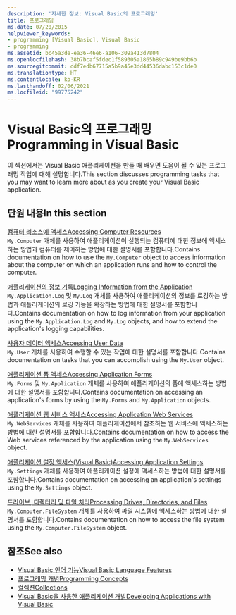 ```yaml
---
description: '자세한 정보: Visual Basic의 프로그래밍'
title: 프로그래밍
ms.date: 07/20/2015
helpviewer_keywords:
- programming [Visual Basic], Visual Basic
- programming
ms.assetid: bc45a3de-ea36-46e6-a106-309a413d7804
ms.openlocfilehash: 38b7bcaf5fdec1f589305a1865b89c949be9bb6b
ms.sourcegitcommit: ddf7edb67715a5b9a45e3dd44536dabc153c1de0
ms.translationtype: HT
ms.contentlocale: ko-KR
ms.lasthandoff: 02/06/2021
ms.locfileid: "99775242"
---
```

# <a name="programming-in-visual-basic"></a><span data-ttu-id="590b7-103">Visual Basic의 프로그래밍</span><span class="sxs-lookup"><span data-stu-id="590b7-103">Programming in Visual Basic</span></span>

<span data-ttu-id="590b7-104">이 섹션에서는 Visual Basic 애플리케이션을 만들 때 배우면 도움이 될 수 있는 프로그래밍 작업에 대해 설명합니다.</span><span class="sxs-lookup"><span data-stu-id="590b7-104">This section discusses programming tasks that you may want to learn more about as you create your Visual Basic application.</span></span>  
  
## <a name="in-this-section"></a><span data-ttu-id="590b7-105">단원 내용</span><span class="sxs-lookup"><span data-stu-id="590b7-105">In this section</span></span>  

 [<span data-ttu-id="590b7-106">컴퓨터 리소스에 액세스</span><span class="sxs-lookup"><span data-stu-id="590b7-106">Accessing Computer Resources</span></span>](computer-resources/index.md)  
 <span data-ttu-id="590b7-107">`My.Computer` 개체를 사용하여 애플리케이션이 실행되는 컴퓨터에 대한 정보에 액세스하는 방법과 컴퓨터를 제어하는 방법에 대한 설명서를 포함합니다.</span><span class="sxs-lookup"><span data-stu-id="590b7-107">Contains documentation on how to use the `My.Computer` object to access information about the computer on which an application runs and how to control the computer.</span></span>  
  
 [<span data-ttu-id="590b7-108">애플리케이션의 정보 기록</span><span class="sxs-lookup"><span data-stu-id="590b7-108">Logging Information from the Application</span></span>](log-info/index.md)  
 <span data-ttu-id="590b7-109">`My.Application.Log` 및 `My.Log` 개체를 사용하여 애플리케이션의 정보를 로깅하는 방법과 애플리케이션의 로깅 기능을 확장하는 방법에 대한 설명서를 포함합니다.</span><span class="sxs-lookup"><span data-stu-id="590b7-109">Contains documentation on how to log information from your application using the `My.Application.Log` and `My.Log` objects, and how to extend the application's logging capabilities.</span></span>  
  
 [<span data-ttu-id="590b7-110">사용자 데이터 액세스</span><span class="sxs-lookup"><span data-stu-id="590b7-110">Accessing User Data</span></span>](accessing-user-data.md)  
 <span data-ttu-id="590b7-111">`My.User` 개체를 사용하여 수행할 수 있는 작업에 대한 설명서를 포함합니다.</span><span class="sxs-lookup"><span data-stu-id="590b7-111">Contains documentation on tasks that you can accomplish using the `My.User` object.</span></span>  
  
 [<span data-ttu-id="590b7-112">애플리케이션 폼 액세스</span><span class="sxs-lookup"><span data-stu-id="590b7-112">Accessing Application Forms</span></span>](accessing-application-forms.md)  
 <span data-ttu-id="590b7-113">`My.Forms` 및 `My.Application` 개체를 사용하여 애플리케이션의 폼에 액세스하는 방법에 대한 설명서를 포함합니다.</span><span class="sxs-lookup"><span data-stu-id="590b7-113">Contains documentation on accessing an application's forms by using the `My.Forms` and `My.Application` objects.</span></span>  
  
 [<span data-ttu-id="590b7-114">애플리케이션 웹 서비스 액세스</span><span class="sxs-lookup"><span data-stu-id="590b7-114">Accessing Application Web Services</span></span>](accessing-application-web-services.md)  
 <span data-ttu-id="590b7-115">`My.WebServices` 개체를 사용하여 애플리케이션에서 참조하는 웹 서비스에 액세스하는 방법에 대한 설명서를 포함합니다.</span><span class="sxs-lookup"><span data-stu-id="590b7-115">Contains documentation on how to access the Web services referenced by the application using the `My.WebServices` object.</span></span>  
  
 [<span data-ttu-id="590b7-116">애플리케이션 설정 액세스(Visual Basic)</span><span class="sxs-lookup"><span data-stu-id="590b7-116">Accessing Application Settings</span></span>](app-settings/index.md)  
 <span data-ttu-id="590b7-117">`My.Settings` 개체를 사용하여 애플리케이션 설정에 액세스하는 방법에 대한 설명서를 포함합니다.</span><span class="sxs-lookup"><span data-stu-id="590b7-117">Contains documentation on accessing an application's settings using the `My.Settings` object.</span></span>  
  
 [<span data-ttu-id="590b7-118">드라이브, 디렉터리 및 파일 처리</span><span class="sxs-lookup"><span data-stu-id="590b7-118">Processing Drives, Directories, and Files</span></span>](drives-directories-files/index.md)  
 <span data-ttu-id="590b7-119">`My.Computer.FileSystem` 개체를 사용하여 파일 시스템에 액세스하는 방법에 대한 설명서를 포함합니다.</span><span class="sxs-lookup"><span data-stu-id="590b7-119">Contains documentation on how to access the file system using the `My.Computer.FileSystem` object.</span></span>  
  
## <a name="see-also"></a><span data-ttu-id="590b7-120">참조</span><span class="sxs-lookup"><span data-stu-id="590b7-120">See also</span></span>

- [<span data-ttu-id="590b7-121">Visual Basic 언어 기능</span><span class="sxs-lookup"><span data-stu-id="590b7-121">Visual Basic Language Features</span></span>](../../programming-guide/language-features/index.md)
- [<span data-ttu-id="590b7-122">프로그래밍 개념</span><span class="sxs-lookup"><span data-stu-id="590b7-122">Programming Concepts</span></span>](../../programming-guide/concepts/index.md)
- [<span data-ttu-id="590b7-123">컬렉션</span><span class="sxs-lookup"><span data-stu-id="590b7-123">Collections</span></span>](../../programming-guide/concepts/collections.md)
- [<span data-ttu-id="590b7-124">Visual Basic을 사용한 애플리케이션 개발</span><span class="sxs-lookup"><span data-stu-id="590b7-124">Developing Applications with Visual Basic</span></span>](../index.md)
